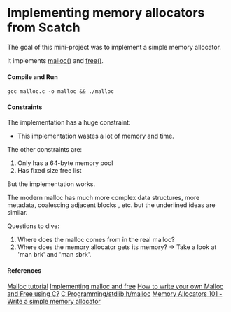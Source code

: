 # Implementing memory allocators from Scatch

The goal of this mini-project was to implement a simple memory allocator.

It implements <a href="http://man7.org/linux/man-pages/man3/free.3.html">malloc()</a> and <a href="http://man7.org/linux/man-pages/man3/free.3.html">free()</a>.

#### Compile and Run ####

```
gcc malloc.c -o malloc && ./malloc
```
#### Constraints ####

The implementation has a huge constraint:
- This implementation wastes a lot of memory and time.

The other constraints are: 
1. Only has a 64-byte memory pool
2. Has fixed size free list

But the implementation works.

The modern malloc has much more complex data structures, more metadata, coalescing adjacent blocks , etc. but the underlined ideas are similar.

Questions to dive: 
1. Where does the malloc comes from in the real malloc?
2. Where does the memory allocator gets its memory? -> Take a look at 'man brk' and 'man sbrk'.


#### References ####
[Malloc tutorial](https://danluu.com/malloc-tutorial/)
[Implementing malloc and free](https://medium.com/@andrestc/implementing-malloc-and-free-ba7e7704a473)
[How to write your own Malloc and Free using C?](http://tharikasblogs.blogspot.com/p/how-to-write-your-own-malloc-and-free.html)
[C Programming/stdlib.h/malloc](https://en.wikibooks.org/wiki/C_Programming/stdlib.h/malloc)
[Memory Allocators 101 - Write a simple memory allocator](https://arjunsreedharan.org/post/148675821737/memory-allocators-101-write-a-simple-memory)